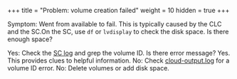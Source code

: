 +++
title = "Problem: volume creation failed"
weight = 10
hidden = true
+++

Symptom: Went from available to fail. This is typically caused by the CLC and the SC.On the SC, use `df` or `lvdisplay` to check the disk space. Is there enough space? 

Yes: Check the [SC log](../troubleshooting-guide/ts_logs.dita) and grep the volume ID. Is there error message? Yes. This provides clues to helpful information. No: Check [cloud-output.log](../troubleshooting-guide/ts_logs.dita) for a volume ID error. No: Delete volumes or add disk space. 